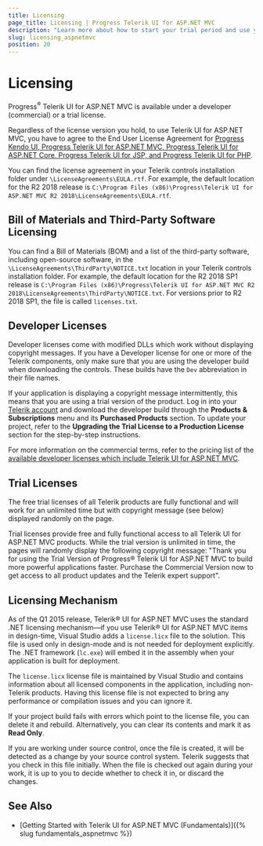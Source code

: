 ```yaml
---
title: Licensing
page_title: Licensing | Progress Telerik UI for ASP.NET MVC
description: "Learn more about how to start your trial period and use your developer license for Telerik UI for ASP.NET MVC."
slug: licensing_aspnetmvc
position: 20
---
```


# Licensing

Progress<sup>®</sup> Telerik UI for ASP.NET MVC is available under a developer (commercial) or a trial license.

Regardless of the license version you hold, to use Telerik UI for ASP.NET MVC, you have to agree to the End User License Agreement for [Progress Kendo UI, Progress Telerik UI for ASP.NET MVC, Progress Telerik UI for ASP.NET Core, Progress Telerik UI for JSP, and Progress Telerik UI for PHP](https://www.telerik.com/purchase/license-agreement/kendo-ui).

You can find the license agreement in your Telerik controls installation folder under `\LicenseAgreements\EULA.rtf`. For example, the default location for the R2 2018 release is `C:\Program Files (x86)\Progress\Telerik UI for ASP.NET MVC R2 2018\LicenseAgreements\EULA.rtf`.

## Bill of Materials and Third-Party Software Licensing

You can find a Bill of Materials (BOM) and a list of the third-party software, including open-source software, in the `\LicenseAgreements\ThirdParty\NOTICE.txt` location in your Telerik controls installation folder. For example, the default location for the R2 2018 SP1 release is `C:\Program Files (x86)\Progress\Telerik UI for ASP.NET MVC R2 2018\LicenseAgreements\ThirdParty\NOTICE.txt`. For versions prior to R2 2018 SP1, the file is called `licenses.txt`.

## Developer Licenses

Developer licenses come with modified DLLs which work without displaying copyright messages. If you have a Developer license for one or more of the Telerik components, only make sure that you are using the developer build when downloading the controls. These builds have the `Dev` abbreviation in their file names.

If your application is displaying a copyright message intermittently, this means that you are using a trial version of the product. Log in into your [Telerik account](www.telerik.com/account/default.aspx) and download the developer build through the **Products & Subscriptions** menu and its **Purchased Products** section. To update your project, refer to the **Upgrading the Trial License to a Production License** section for the step-by-step instructions.

For more information on the commercial terms, refer to the pricing list of the [available developer licenses which include Telerik UI for ASP.NET MVC](https://www.telerik.com/purchase.aspx).

## Trial Licenses

The free trial licenses of all Telerik products are fully functional and will work for an unlimited time but with copyright message (see below) displayed randomly on the page.

Trial licenses provide free and fully functional access to all Telerik UI for ASP.NET MVC products. While the trial version is unlimited in time, the pages will randomly display the following copyright message: "Thank you for using the Trial Version of Progress® Telerik UI for ASP.NET MVC to build more powerful applications faster. Purchase the Commercial Version now to get access to all product updates and the Telerik expert support".

## Licensing Mechanism

As of the Q1 2015 release, Telerik® UI for ASP.NET MVC uses the standard .NET licensing mechanism&mdash;if you use Telerik® UI for ASP.NET MVC items in design-time, Visual Studio adds a `license.licx` file to the solution. This file is used only in design-mode and is not needed for deployment explicitly. The .NET framework (`lc.exe`) will embed it in the assembly when your application is built for deployment.

The `license.licx` license file is maintained by Visual Studio and contains information about all licensed components in the application, including non-Telerik products. Having this license file is not expected to bring any performance or compilation issues and you can ignore it.

If your project build fails with errors which point to the license file, you can delete it and rebuild. Alternatively, you can clear its contents and mark it as **Read Only**.

If you are working under source control, once the file is created, it will be detected as a change by your source control system. Telerik suggests that you check in this file initially. When the file is checked out again during your work, it is up to you to decide whether to check it in, or discard the changes.

## See Also

* [Getting Started with Telerik UI for ASP.NET MVC (Fundamentals)]({% slug fundamentals_aspnetmvc %})
